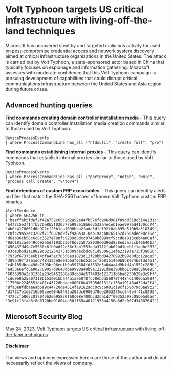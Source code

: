 # Volt Typhoon targets US critical infrastructure with living-off-the-land techniques
Microsoft has uncovered stealthy and targeted malicious activity focused on post-compromise credential access and network system discovery aimed at critical infrastructure organizations in the United States. 
The attack is carried out by Volt Typhoon, a state-sponsored actor based in China that typically focuses on espionage and information gathering. 
Microsoft assesses with moderate confidence that this Volt Typhoon campaign is pursuing development of capabilities that could disrupt critical communications infrastructure between the United States and Asia region during future crises.

## Advanced hunting queries
**Find commands creating domain controller installation media** -
This query can identify domain controller installation media creation commands similar to those used by Volt Typhoon.
```kusto
DeviceProcessEvents
| where ProcessCommandLine has_all ("ntdsutil", "create full", "pro")
```

**Find commands establishing internal proxies** - 
This query can identify commands that establish internal proxies similar to those used by Volt Typhoon.
```kusto
DeviceProcessEvents
| where ProcessCommandLine has_all ("portproxy", "netsh", "wmic", "process call create", "v4tov4")
```

**Find detections of custom FRP executables** - This query can identify alerts on files that match the SHA-256 hashes of known Volt Typhoon custom FRP binaries.
```kusto
AlertEvidence
| where SHA256 in 
('baeffeb5fdef2f42a752c65c2d2a52e84fb57efc906d981f89dd518c314e231c', 
'b4f7c5e3f14fb57be8b5f020377b993618b6e3532a4e1eb1eae9976d4130cc74', 
'4b0c4170601d6e922cf23b1caf096bba2fade3dfcf92f0ab895a5f0b9a310349', 
'c0fc29a52ec3202f71f6378d9f7f9a8a3a10eb19acb8765152d758aded98c76d', 
'd6ab36cb58c6c8c3527e788fc9239d8dcc97468b6999cf9ccd8a815c8b4a80af', 
'9dd101caee49c692e5df193b236f8d52a07a2030eed9bd858ed3aaccb406401a', 
'450437d49a7e5530c6fb04df2e56c3ab1553ada3712fab02bd1eeb1f1adbc267', 
'93ce3b6d2a18829c0212542751b309dacbdc8c1d950611efe2319aa715f3a066', 
'7939f67375e6b14dfa45ec70356e91823d12f28bbd84278992b99e0d2c12ace5', 
'389a497f27e1dd7484325e8e02bbdf656d53d5cf2601514e9b8d8974befddf61', 
'c4b185dbca490a7f93bc96eefb9a597684fdf532d5a04aa4d9b4d4b1552c283b', 
'e453e6efc5a002709057d8648dbe9998a49b9a12291dee390bb61c98a58b6e95', 
'6036390a2c81301a23c9452288e39cb34e577483d121711b6ba6230b29a3c9ff', 
'cd69e8a25a07318b153e01bba74a1ae60f8fc28eb3d56078f448461400baa984', 
'17506c2246551d401c43726bdaec800f8d41595d01311cf38a19140ad32da2f4', 
'8fa3e8fdbaa6ab5a9c44720de4514f19182adc0c9c6001c19cf159b79c0ae9c2', 
'd17317e1d5716b09cee904b8463a203dc6900d78ee2053276cc948e4f41c8295', 
'472ccfb865c81704562ea95870f60c08ef00bcd2ca1d7f09352398c05be5d05d', 
'3e9fc13fab3f8d8120bd01604ee50ff65a40121955a4150a6d2c007d34807642')
```


## Microsoft Security Blog
May 24, 2023, [Volt Typhoon targets US critical infrastructure with living-off-the-land techniques](https://www.microsoft.com/en-us/security/blog/2023/05/24/volt-typhoon-targets-us-critical-infrastructure-with-living-off-the-land-techniques/)

#### Disclaimer
The views and opinions expressed herein are those of the author and do not necessarily reflect the views of company.
